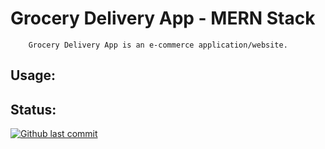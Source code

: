# Grocery Delivery App - MERN Stack

        Grocery Delivery App is an e-commerce application/website.

## Usage:

## Status:

[![ Github last commit](http://inch-ci.org/github/xjr007/grocery-delivery.svg?branch=master)](http://inch-ci.org//github/last-commit/xjr007/grocery-delivery)
